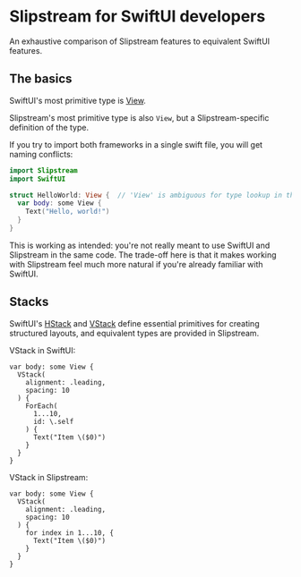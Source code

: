 # Slipstream for SwiftUI developers

An exhaustive comparison of Slipstream features to equivalent SwiftUI features.

## The basics

SwiftUI's most primitive type is [View](https://developer.apple.com/documentation/swiftui/view).

Slipstream's most primitive type is also ``View``, but a Slipstream-specific definition of the type.

If you try to import both frameworks in a single swift file, you will get naming conflicts:

```swift
import Slipstream
import SwiftUI

struct HelloWorld: View {  // 'View' is ambiguous for type lookup in this context
  var body: some View {
    Text("Hello, world!")
  }
}
```

This is working as intended: you're not really meant to use SwiftUI and Slipstream in the same
code. The trade-off here is that it makes working with Slipstream feel much more natural if you're
already familiar with SwiftUI.

## Stacks

SwiftUI's [HStack](https://developer.apple.com/documentation/swiftui/hstack) and
[VStack](https://developer.apple.com/documentation/swiftui/vstack) define essential primitives for
creating structured layouts, and equivalent types are provided in Slipstream.

VStack in SwiftUI:

```
var body: some View {
  VStack(
    alignment: .leading,
    spacing: 10
  ) {
    ForEach(
      1...10,
      id: \.self
    ) {
      Text("Item \($0)")
    }
  }
}
```

VStack in Slipstream:

```
var body: some View {
  VStack(
    alignment: .leading,
    spacing: 10
  ) {
    for index in 1...10, {
      Text("Item \($0)")
    }
  }
}
```


